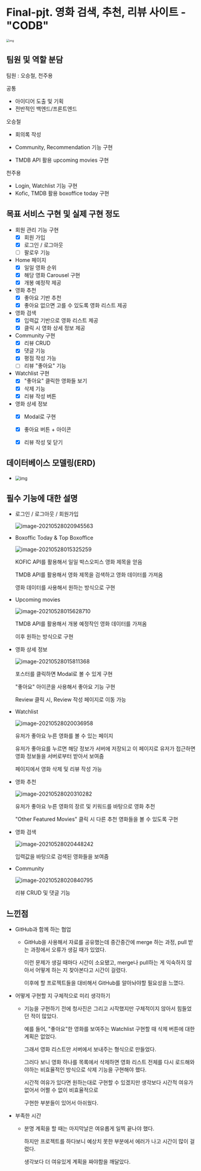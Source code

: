 # Final-pjt. 영화 검색, 추천, 리뷰 사이트 - "CODB"



<img src="https://cdn.discordapp.com/attachments/842617300976664628/847523661480853514/KakaoTalk_20210524_201429353.jpg" alt="img" style="zoom: 50%;" />

## 팀원 및 역할 분담

팀원 : 오승철, 천주용

공통

- 아이디어 도출 및 기획
- 전반적인 백엔드/프론트엔드



오승철

- 회의록 작성

- Community, Recommendation 기능 구현

- TMDB API 활용 upcoming movies 구현

  

천주용

- Login, Watchlist 기능 구현
- Kofic, TMDB 활용 boxoffice today 구현



## 목표 서비스 구현 및 실제 구현 정도

- 회원 관리 기능 구현
  - [x] 회원 가입
  - [x] 로그인 / 로그아웃
  - [ ] 팔로우 기능 
- Home 페이지
  - [x] 일일 영화 순위
  - [x] 해당 영화 Carousel 구현
  - [x] 개봉 예정작 제공
- 영화 추천
  - [x] 좋아요 기반 추천
  - [x] 좋아요 없으면 고를 수 있도록 영화 리스트 제공
- 영화 검색
  - [x] 입력값 기반으로 영화 리스트 제공
  - [x] 클릭 시 영화 상세 정보 제공

- Community 구현
  - [x] 리뷰 CRUD
  - [x] 댓글 기능
  - [x] 평점 작성 가능
  - [ ] 리뷰 "좋아요" 기능
- Watchlist 구현
  - [x] "좋아요" 클릭한 영화들 보기
  - [x] 삭제 기능
  - [x] 리뷰 작성 버튼
- 영화 상세 정보
  - [x] Modal로 구현
  - [x] 좋아요 버튼 + 아이콘
  - [x] 리뷰 작성 및 닫기



## 데이터베이스 모델링(ERD)

- <img src="https://cdn.discordapp.com/attachments/842617300976664628/847507513816514670/modeling.png" alt="img" style="zoom:80%;" />



## 필수 기능에 대한 설명

- 로그인 / 로그아웃 / 회원가입

  ![image-20210528020945563](README.assets/image-20210528020945563.png)

- Boxoffic Today & Top Boxoffice

  ![image-20210528015325259](README.assets/image-20210528015325259.png)

  KOFIC API를 활용해서 일일 박스오피스 영화 제목을 얻음

  TMDB API를 활용해서 영화 제목을 검색하고 영화 데이터를 가져옴

  영화 데이터를 사용해서 원하는 방식으로 구현

- Upcoming movies

  ![image-20210528015628710](README.assets/image-20210528015628710.png)

  TMDB API를 활용해서 개봉 예정작인 영화 데이터를 가져옴

  이후 원하는 방식으로 구현

- 영화 상세 정보

  ![image-20210528015811368](README.assets/image-20210528015811368.png)

  포스터를 클릭하면 Modal로 볼 수 있게 구현

  "좋아요" 아이콘을 사용해서 좋아요 기능 구현

  Review 클릭 시, Review 작성 페이지로 이동 가능

- Watchlist

  ![image-20210528020036958](README.assets/image-20210528020036958.png)

  유저가 좋아요 누른 영화를 볼 수 있는 페이지

  유저가 좋아요를 누르면 해당 정보가 서버에 저장되고 이 페이지로 유저가 접근하면 영화 정보들을 서버로부터 받아서 보여줌

  페이지에서 영화 삭제 및 리뷰 작성 가능

- 영화 추천

  ![image-20210528020310282](README.assets/image-20210528020310282.png)

  유저가 좋아요 누른 영화의 장르 및 키워드를 바탕으로 영화 추천

  "Other Featured Movies" 클릭 시 다른 추천 영화들을 볼 수 있도록 구현

- 영화 검색

  ![image-20210528020448242](README.assets/image-20210528020448242.png)

  입력값을 바탕으로 검색된 영화들을 보여줌

- Community

  ![image-20210528020840795](README.assets/image-20210528020840795.png)

  리뷰 CRUD 및 댓글 기능



## 느낀점

- GitHub과 함께 하는 협업

  - GitHub을 사용해서 자료를 공유했는데 중간중간에 merge 하는 과정, pull 받는 과정에서 오류가 생길 때가 있었다.

    이런 문제가 생길 때마다 시간이 소요됐고, merge나 pull하는 게 익숙하지 않아서 어떻게 하는 지 찾아본다고 시간이 걸렸다.

    이후에 할 프로젝트들을 대비해서 GitHub를 알아놔야할 필요성을 느꼈다.

- 어떻게 구현할 지 구체적으로 미리 생각하기

  - 기능을 구현하기 전에 청사진은 그리고 시작했지만 구체적이지 않아서 힘들었던 적이 많았다.

    예를 들어, "좋아요"한 영화를 보여주는 Watchlist 구현할 때 삭제 버튼에 대한 계획은 없었다.

    그래서 영화 리스트만 서버에서 보내주는 형식으로 만들었다.

    그러다 보니 영화 하나를 목록에서 삭제하면 영화 리스트 전체를 다시 로드해와야하는 비효율적인 방식으로 삭제 기능을 구현해야 했다.

    시간적 여유가 있다면 원하는대로 구현할 수 있겠지만 생각보다 시간적 여유가 없어서 어쩔 수 없이 비효율적으로

    구현한 부분들이 있어서 아쉬웠다.

- 부족한 시간

  - 분명 계획을 할 때는 마지막날은 여유롭게 일찍 끝나야 했다.

    하지만 프로젝트를 하다보니 예상치 못한 부분에서 에러가 나고 시간이 많이 걸렸다.

    생각보다 더 여유있게 계획을 짜야함을 깨달았다. 

